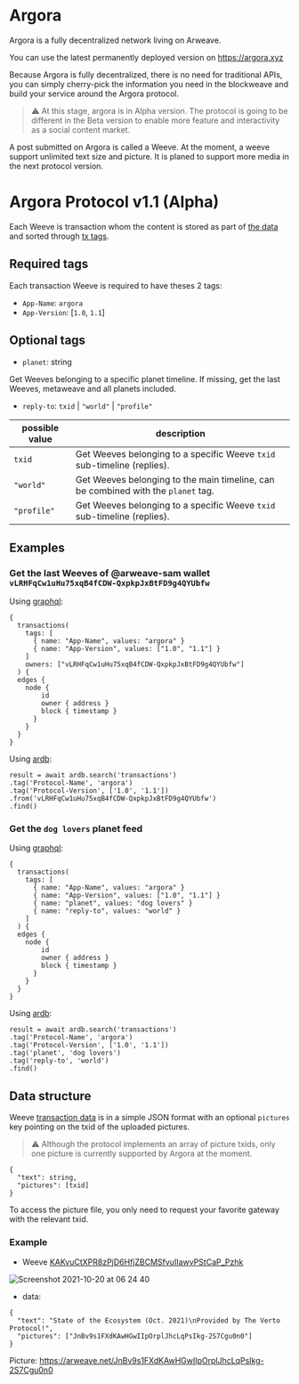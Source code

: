 # Argora

Argora is a fully decentralized network living on Arweave.

You can use the latest permanently deployed version on https://argora.xyz

Because Argora is fully decentralized, there is no need for traditional APIs, you can simply cherry-pick the information you need in the blockweave and build your service around the Argora protocol.

>⚠️ At this stage, argora is in Alpha version. The protocol is going to be different in the Beta version to enable more feature and interactivity as a social content market.

A post submitted on Argora is called a Weeve. At the moment, a weeve support unlimited text size and picture. It is planed to support more media in the next protocol version.

# Argora Protocol v1.1 (Alpha)

Each Weeve is transaction whom the content is stored as part of [the data](https://github.com/ArweaveTeam/arweave-js#create-a-data-transaction) and sorted through [tx tags](https://github.com/ArweaveTeam/arweave-js#add-tags-to-a-transaction).

## Required tags

Each transaction Weeve is required to have theses 2 tags:

- `App-Name`: `argora`
- `App-Version`: [`1.0`, `1.1`]

## Optional tags

- `planet`: string

Get Weeves belonging to a specific planet timeline.
If missing, get the last Weeves, metaweave and all planets included.

- `reply-to`: `txid` | `"world"` | `"profile"`

possible value      | description
--------------------|------------------------
`txid`              | Get Weeves belonging to a specific Weeve `txid` sub-timeline (replies).
`"world"`           | Get Weeves belonging to the main timeline, can be combined with the `planet` tag.
`"profile"`         | Get Weeves belonging to a specific Weeve `txid` sub-timeline (replies).

## Examples

### Get the last Weeves of @arweave-sam wallet `vLRHFqCw1uHu75xqB4fCDW-QxpkpJxBtFD9g4QYUbfw`

Using [graphql](https://arweave.net/graphql):
```
{
  transactions(
    tags: [
      { name: "App-Name", values: "argora" }
      { name: "App-Version", values: ["1.0", "1.1"] }
    ]
    owners: ["vLRHFqCw1uHu75xqB4fCDW-QxpkpJxBtFD9g4QYUbfw"]
  ) {
  edges {
    node {
        id
        owner { address }
        block { timestamp }
      }
    }
  }
}
```

Using [ardb](https://github.com/textury/ardb):
```
result = await ardb.search('transactions')
.tag('Protocol-Name', 'argora')
.tag('Protocol-Version', ['1.0', '1.1'])
.from('vLRHFqCw1uHu75xqB4fCDW-QxpkpJxBtFD9g4QYUbfw')
.find()
```

### Get the `dog lovers` planet feed

Using [graphql](https://arweave.net/graphql):
```
{
  transactions(
    tags: [
      { name: "App-Name", values: "argora" }
      { name: "App-Version", values: ["1.0", "1.1"] }
      { name: "planet", values: "dog lovers" }
      { name: "reply-to", values: "world" }
    ]
  ) {
  edges {
    node {
        id
        owner { address }
        block { timestamp }
      }
    }
  }
}
```

Using [ardb](https://github.com/textury/ardb):
```
result = await ardb.search('transactions')
.tag('Protocol-Name', 'argora')
.tag('Protocol-Version', ['1.0', '1.1'])
.tag('planet', 'dog lovers')
.tag('reply-to', 'world')
.find()
```

## Data structure

Weeve [transaction data](https://github.com/ArweaveTeam/arweave-js#get-transaction-data) is in a simple JSON format with an optional `pictures` key pointing on the txid of the uploaded pictures.

>⚠️ Although the protocol implements an array of picture txids, only one picture is currently supported by Argora at the moment.

```
{
  "text": string,
  "pictures": [txid]
}
```

To access the picture file, you only need to request your favorite gateway with the relevant txid.

### Example
- Weeve [KAKvuCtXPR8zPjD6HfjZBCMSfvuIIawvPStCaP_Pzhk](https://i3ixpvvdzvtrbey65qo6zfct3v3vcfyclz2yaaodt5zngcwbqbjq.arweave.net/RtF31qPNZxCTHuwd7JRT3XdRFwJedYABw59y0wrBgFM/thread/KAKvuCtXPR8zPjD6HfjZBCMSfvuIIawvPStCaP_Pzhk)

![Screenshot 2021-10-20 at 06 24 40](https://user-images.githubusercontent.com/7074019/138028148-09da8f02-a421-453d-9c41-cf7c36e2e233.png)

- data:

```
{
  "text": "State of the Ecosystem (Oct. 2021)\nProvided by The Verto Protocol!",
  "pictures": ["JnBv9s1FXdKAwHGwIIpOrplJhcLqPsIkg-2S7Cgu0n0"]
}
```

Picture: https://arweave.net/JnBv9s1FXdKAwHGwIIpOrplJhcLqPsIkg-2S7Cgu0n0
